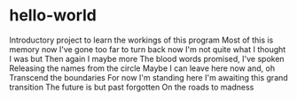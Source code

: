 # hello-world
Introductory project to learn the workings of this program
Most of this is memory now
I've gone too far to turn back now
I'm not quite what I thought I was but
Then again I maybe more
The blood words promised, I've spoken
Releasing the names from the circle
Maybe I can leave here now and, oh
Transcend the boundaries
For now I'm standing here 
I'm awaiting this grand transition
The future is but past forgotten
On the roads to madness
